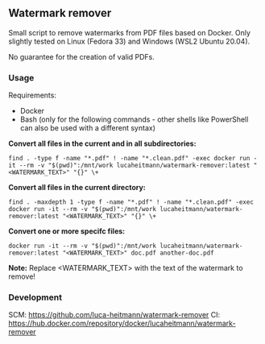## Watermark remover
Small script to remove watermarks from PDF files based on Docker. Only slightly tested on Linux (Fedora 33) and Windows (WSL2 Ubuntu 20.04).

No guarantee for the creation of valid PDFs.

### Usage
Requirements:
- Docker
- Bash (only for the following commands - other shells like PowerShell can also be used with a different syntax)

**Convert all files in the current and in all subdirectories:**

`find . -type f -name "*.pdf" ! -name "*.clean.pdf" -exec docker run -it --rm -v "$(pwd)":/mnt/work lucaheitmann/watermark-remover:latest "<WATERMARK_TEXT>" "{}" \+`

**Convert all files in the current directory:**

`find . -maxdepth 1 -type f -name "*.pdf" ! -name "*.clean.pdf" -exec docker run -it --rm -v "$(pwd)":/mnt/work lucaheitmann/watermark-remover:latest "<WATERMARK_TEXT>" "{}" \+`

**Convert one or more specifc files:**

`docker run -it --rm -v "$(pwd)":/mnt/work lucaheitmann/watermark-remover:latest "<WATERMARK_TEXT>" doc.pdf another-doc.pdf`

**Note:**
Replace <WATERMARK_TEXT> with the text of the watermark to remove!

### Development
SCM: https://github.com/luca-heitmann/watermark-remover
CI: https://hub.docker.com/repository/docker/lucaheitmann/watermark-remover

